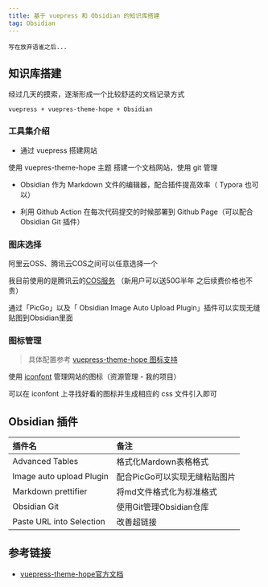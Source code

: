 ```yaml
---
title: 基于 vuepress 和 Obsidian 的知识库搭建
tag: Obsidian
---
```


```
写在放弃语雀之后...
```

## 知识库搭建

经过几天的摸索，逐渐形成一个比较舒适的文档记录方式

`vuepress + vuepres-theme-hope + Obsidian`

### 工具集介绍

- 通过 vuepress 搭建网站

使用 vuepres-theme-hope 主题 搭建一个文档网站，使用 git 管理

- Obsidian 作为 Markdown 文件的编辑器，配合插件提高效率（ Typora 也可以）

- 利用 Github Action 在每次代码提交的时候部署到  Github Page（可以配合 Obsidian Git 插件）

### 图床选择

阿里云OSS、腾讯云COS之间可以任意选择一个

我目前使用的是腾讯云的[COS服务](https://console.cloud.tencent.com/cos) （新用户可以送50G半年 之后续费价格也不贵）

通过「PicGo」以及「 Obsidian Image Auto Upload Plugin」插件可以实现无缝贴图到Obsidian里面

### 图标管理

> 具体配置参考 [vuepress-theme-hope 图标支持](https://vuepress-theme-hope.github.io/v2/zh/guide/interface/icon.html)

使用 [iconfont](https://www.iconfont.cn/manage/index) 管理网站的图标（资源管理 - 我的项目）

可以在 iconfont 上寻找好看的图标并生成相应的 css 文件引入即可

## Obsidian 插件

| 插件名                      | 备注                |
| :----------------------- | :---------------- |
| Advanced Tables          | 格式化Mardown表格格式    |
| Image auto upload Plugin | 配合PicGo可以实现无缝粘贴图片 |
| Markdown prettifier      | 将md文件格式化为标准格式     |
| Obsidian Git             | 使用Git管理Obsidian仓库 |
| Paste URL into Selection | 改善超链接             |

## 参考链接

- [vuepress-theme-hope官方文档](https://vuepress-theme-hope.github.io/v2/zh/guide/)
